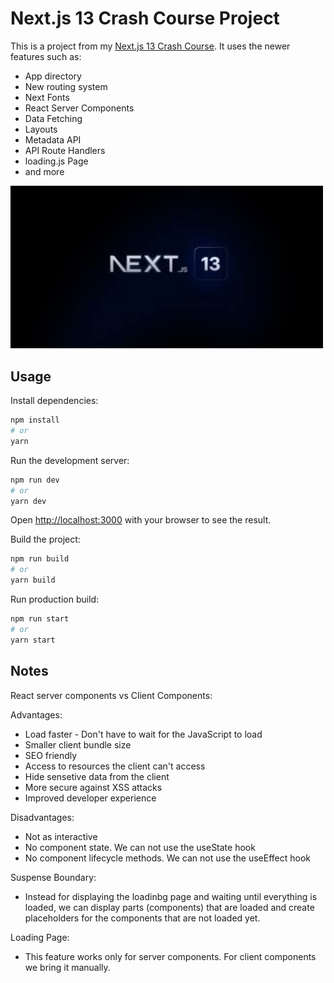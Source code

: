 # Next.js 13 Crash Course Project

This is a project from my [Next.js 13 Crash Course](https://youtu.be/Y6KDk5iyrYE). It uses the newer features such as:

- App directory
- New routing system
- Next Fonts
- React Server Components
- Data Fetching
- Layouts
- Metadata API
- API Route Handlers
- loading.js Page
- and more

<img src="./public/screen.jpg" width="500">

## Usage

Install dependencies:

```bash
npm install
# or
yarn
```

Run the development server:

```bash
npm run dev
# or
yarn dev
```

Open [http://localhost:3000](http://localhost:3000) with your browser to see the result.

Build the project:

```bash
npm run build
# or
yarn build
```

Run production build:

```bash
npm run start
# or
yarn start
```

## Notes
React server components vs Client Components:

Advantages:
- Load faster - Don't have to wait for the JavaScript to load
- Smaller client bundle size
- SEO friendly
- Access to resources the client can't access
- Hide sensetive data from the client
- More secure against XSS attacks 
- Improved developer experience

Disadvantages:
- Not as interactive
- No component state. We can not use the useState hook
- No component lifecycle methods. We can not use the useEffect hook

Suspense Boundary:
- Instead for displaying the loadinbg page and waiting until everything is loaded, we can display parts (components) that are loaded and create placeholders for the components that are not loaded yet.

Loading Page:
- This feature works only for server components. For client components we bring it manually.
